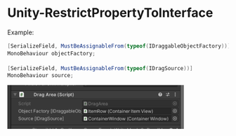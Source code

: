 # Unity-RestrictPropertyToInterface


Example:

```C#
[SerializeField, MustBeAssignableFrom(typeof(IDraggableObjectFactory))]
MonoBehaviour objectFactory;

[SerializeField, MustBeAssignableFrom(typeof(IDragSource))]
MonoBehaviour source;
```

<img src="https://github.com/Agasper/Unity-RestrictPropertyToInterface/blob/main/example-view.png?raw=true" height="100">
